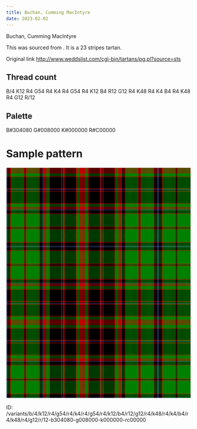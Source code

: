 ```yaml
---
title: Buchan, Cumming MacIntyre
date: 2023-02-02
---
```

Buchan, Cumming MacIntyre

This was sourced from <no value>.  It is a 23 stripes tartan.

Original link http://www.weddslist.com/cgi-bin/tartans/pg.pl?source=sts

## Thread count
B/4 K12 R4 G54 R4 K4 R4 G54 R4 K12 B4 R12 G12 R4 K48 R4 K4 B4 R4 K48 R4 G12 R/12

## Palette
B#304080 G#008000 K#000000 R#C00000

# Sample pattern

![Tartan detail](tartan.png "B/4 K12 R4 G54 R4 K4 R4 G54 R4 K12 B4 R12 G12 R4 K48 R4 K4 B4 R4 K48 R4 G12 R/12 tartan")

ID: /variants/b/4/k12/r4/g54/r4/k4/r4/g54/r4/k12/b4/r12/g12/r4/k48/r4/k4/b4/r4/k48/r4/g12/r/12-b304080-g008000-k000000-rc00000